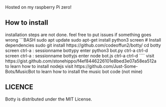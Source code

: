 Hosted on my raspberry Pi zero!

<h2> How to install </h2>
installation steps are not done.
feel free to put issues if something goes wrong
```BASH
sudo apt update
sudo apt-get install python3 screen  # Install dependencies
sudo git install https://github.com/codeoffun2/botty/
cd botty
screen 
ctrl-a :
sessionname bottypy
enter
python3 bot.py
ctrl-a ctrl-d
screen
ctrl-a :
sessionname bottyjs
enter
node bot.js
ctrl-a ctrl-d
````
visit https://gist.github.com/stonehippo/f4ef8446226101e8bed3e07a58ea512a to learn how to install nodejs
visit https://github.com/Just-Some-Bots/MusicBot to learn how to install the music bot code (not mine)

<h2> LICENCE</h2>
<p>
Botty is distributed under the MIT License.
